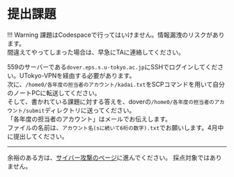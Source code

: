 # 提出課題

!!! Warning
    課題はCodespaceで行ってはいけません。情報漏洩のリスクがあります。  
    間違えてやってしまった場合は、早急にTAに連絡してください。

559のサーバーである`dover.eps.s.u-tokyo.ac.jp`にSSHでログインしてください。UTokyo-VPNを経由する必要があります。  
次に、`/home0/各年度の担当者のアカウント/kadai.txt`をSCPコマンドを用いて自分のノートPCに転送してください。  
そして、書かれている課題に対する答えを、doverの`/home0/各年度の担当者のアカウント/submit`ディレクトリに送ってください。  
「各年度の担当者のアカウント」はメールでお伝えします。  
ファイルの名前は、`アカウント名(sに続いて6桁の数字).txt`でお願いします。4月中に提出してください。  

---

余裕のある方は、[サイバー攻撃のページ](cyberattack.md)に進んでください。
採点対象ではありません。
